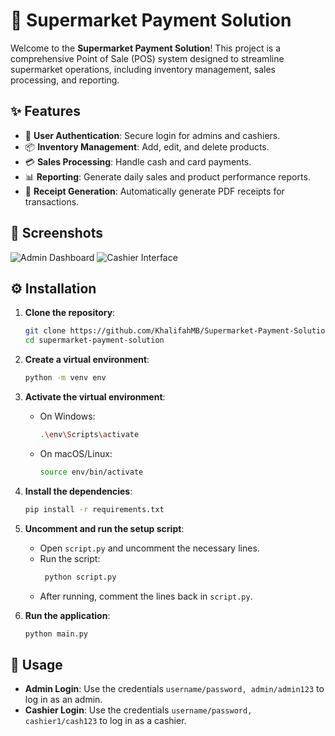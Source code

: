 # 🛒 Supermarket Payment Solution

Welcome to the **Supermarket Payment Solution**! This project is a comprehensive Point of Sale (POS) system designed to streamline supermarket operations, including inventory management, sales processing, and reporting.

## ✨ Features

- 🔐 **User Authentication**: Secure login for admins and cashiers.
- 📦 **Inventory Management**: Add, edit, and delete products.
- 💳 **Sales Processing**: Handle cash and card payments.
- 📊 **Reporting**: Generate daily sales and product performance reports.
- 🧾 **Receipt Generation**: Automatically generate PDF receipts for transactions.

## 📸 Screenshots

![Admin Dashboard](screenshots/admin_dashboard.png)
![Cashier Interface](screenshots/cashier_interface.png)

## ⚙️ Installation

1. **Clone the repository**:
    ```sh
    git clone https://github.com/KhalifahMB/Supermarket-Payment-Solution.git
    cd supermarket-payment-solution
    ```

2. **Create a virtual environment**:
    ```sh
    python -m venv env
    ```

3. **Activate the virtual environment**:
    - On Windows:
        ```sh
        .\env\Scripts\activate
        ```
    - On macOS/Linux:
        ```sh
        source env/bin/activate
        ```

4. **Install the dependencies**:
    ```sh
    pip install -r requirements.txt
    
5. **Uncomment and run the setup script**:
    - Open `script.py` and uncomment the necessary lines.
    - Run the script:
        ```sh
         python script.py
        ```
    - After running, comment the lines back in `script.py`.


6. **Run the application**:
    ```sh
    python main.py
    ```

## 🚀 Usage

- **Admin Login**: Use the credentials `username/password, admin/admin123` to log in as an admin.
- **Cashier Login**: Use the credentials `username/password, cashier1/cash123` to log in as a cashier.
